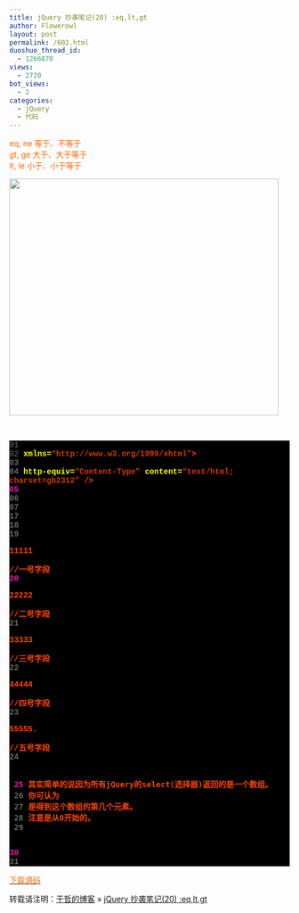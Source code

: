 ```yaml
---
title: jQuery 抄袭笔记(20) :eq,lt,gt
author: Flowerowl
layout: post
permalink: /602.html
duoshuo_thread_id:
  - 1266870
views:
  - 2720
bot_views:
  - 2
categories:
  - jQuery
  - 代码
---
```

  
<span style="color: #ff6600;">eq, ne 等于、不等于</span>  
<span style="color: #ff6600;">gt, ge 大于、大于等于</span>  
<span style="color: #ff6600;">lt, le 小于、小于等于</span>

<img class="aligncenter size-full wp-image-603" title="Lazynight | 夜阑" src="http://lazynight.me/wp-content/uploads/2011/10/20111022150416.jpg" alt="" width="484" height="425" />

&nbsp;

<div class="source" style="font-family: '[object HTMLOptionElement]', Consolas, 'Lucida Console', 'Courier New'; color: #c0c0c0; background-color: #000000;">
  <span style="color: #696969;">01</span> <span style="color: #ffffff;"><!DOCTYPE html PUBLIC &#8220;-//W3C//DTD XHTML 1.0 Transitional//EN&#8221; &#8220;http://www.w3.org/TR/xhtml1/DTD/xhtml1-transitional.dtd&#8221;></span><br /> <span style="color: #696969;">02</span> <span style="color: #ff4400; font-weight: bold;"><html</span> <span style="color: #ffff00;">xmlns=</span><span style="color: #d13800;">&#8220;http://www.w3.org/1999/xhtml&#8221;</span><span style="color: #ff4400; font-weight: bold;">></span><br /> <span style="color: #696969;">03</span> <span style="color: #ff4400; font-weight: bold;"><head></span><br /> <span style="color: #696969;">04</span> <span style="color: #ff4400; font-weight: bold;"><meta</span> <span style="color: #ffff00;">http-equiv=</span><span style="color: #d13800;">&#8220;Content-Type&#8221;</span> <span style="color: #ffff00;">content=</span><span style="color: #d13800;">&#8220;text/html; charset=gb2312&#8243;</span> <span style="color: #ff4400; font-weight: bold;">/></span><br /> <span style="color: #f810b0;">05</span> <span style="color: #ff4400; font-weight: bold;"><title></span>Hello Lazynight!<span style="color: #ff4400; font-weight: bold;"></title></span><br /> <span style="color: #696969;">06</span> <span style="color: #ff4400; font-weight: bold;"><script </span><span style="color: #ffff00;">type=</span><span style="color: #d13800;">&#8220;text/javascript&#8221;</span> <span style="color: #ffff00;">src=</span><span style="color: #d13800;">&#8220;jquery-1.1.3.pack.js&#8221;</span><span style="color: #ff4400; font-weight: bold;">></script></span><br /> <span style="color: #696969;">07</span> <span style="color: #ff4400; font-weight: bold;"><script </span><span style="color: #ffff00;">type=</span><span style="color: #d13800;">&#8220;text/javascript&#8221;</span><span style="color: #ff4400; font-weight: bold;">></span><br /> <span style="color: #696969;">08</span> <span style="color: #c0c0c0;">$</span>(<span style="color: #c0c0c0;">document</span><span style="color: #c0c0c0;">).</span><span style="color: #c0c0c0;">ready</span>(<span style="color: #ff4400; font-weight: bold;">function</span><span style="color: #c0c0c0;">(){</span><br /> <span style="color: #696969;">09</span>     <span style="color: #c0c0c0;">alert</span>(<span style="color: #d13800;">&#8220;eq=&#8221;</span><span style="color: #c0c0c0;">+</span><span style="color: #c0c0c0;">$</span>(<span style="color: #d13800;">&#8220;p&#8221;</span><span style="color: #c0c0c0;">).</span><span style="color: #c0c0c0;">eq</span>(<span style="color: #c0c0c0;">1</span><span style="color: #c0c0c0;">).</span><span style="color: #c0c0c0;">text</span>());<br /> <span style="color: #f810b0;">10</span>     <span style="color: #696969;">//取得第二个P内字段，结果为22222</span><br /> <span style="color: #696969;">11</span>     <span style="color: #c0c0c0;">alert</span>(<span style="color: #d13800;">&#8220;gt=&#8221;</span><span style="color: #c0c0c0;">+</span><span style="color: #c0c0c0;">$</span>(<span style="color: #d13800;">&#8220;p:gt(1)&#8221;</span><span style="color: #c0c0c0;">).</span><span style="color: #c0c0c0;">text</span>());<br /> <span style="color: #696969;">12</span>     <span style="color: #696969;">//将3,4,5号p字段连续输出，结果为333334444455555</span><br /> <span style="color: #696969;">13</span>     <span style="color: #c0c0c0;">alert</span>(<span style="color: #d13800;">&#8220;lt=&#8221;</span><span style="color: #c0c0c0;">+</span><span style="color: #c0c0c0;">$</span>(<span style="color: #d13800;">&#8220;p:lt(2)&#8221;</span><span style="color: #c0c0c0;">).</span><span style="color: #c0c0c0;">text</span>());<br /> <span style="color: #696969;">14</span>     <span style="color: #696969;">//将1,2号字段连续输出，结果为1111122222</span><br /> <span style="color: #f810b0;">15</span> <span style="color: #c0c0c0;">});</span><br /> <span style="color: #696969;">16</span> <span style="color: #ff4400; font-weight: bold;"></script></span><br /> <span style="color: #696969;">17</span> <span style="color: #ff4400; font-weight: bold;"></head></span><br /> <span style="color: #696969;">18</span> <span style="color: #ff4400; font-weight: bold;"><body></span><br /> <span style="color: #696969;">19</span> <span style="color: #ff4400; font-weight: bold;"><p></span>11111<span style="color: #ff4400; font-weight: bold;"></p></span>//一号字段<br /> <span style="color: #f810b0;">20</span> <span style="color: #ff4400; font-weight: bold;"><p></span>22222<span style="color: #ff4400; font-weight: bold;"></p></span>//二号字段<br /> <span style="color: #696969;">21</span> <span style="color: #ff4400; font-weight: bold;"><p></span>33333<span style="color: #ff4400; font-weight: bold;"></p></span>//三号字段<br /> <span style="color: #696969;">22</span> <span style="color: #ff4400; font-weight: bold;"><p></span>44444<span style="color: #ff4400; font-weight: bold;"></p></span>//四号字段<br /> <span style="color: #696969;">23</span> <span style="color: #ff4400; font-weight: bold;"><p></span>55555.<span style="color: #ff4400; font-weight: bold;"></p></span>//五号字段<br /> <span style="color: #696969;">24</span> <span style="color: #ff4400; font-weight: bold;"><pre></span><br /> <span style="color: #f810b0;">25</span> 其实简单的说因为所有jQuery的select(选择器)返回的是一个数组。<br /> <span style="color: #696969;">26</span> 你可认为<br /> <span style="color: #696969;">27</span> 是得到这个数组的第几个元素。<br /> <span style="color: #696969;">28</span> 注意是从0开始的。<br /> <span style="color: #696969;">29</span> <span style="color: #ff4400; font-weight: bold;"></pre></span><br /> <span style="color: #f810b0;">30</span> <span style="color: #ff4400; font-weight: bold;"></body></span><br /> <span style="color: #696969;">31</span> <span style="color: #ff4400; font-weight: bold;"></html></span>
</div>

<span style="color: #ff6600;"><a href="http://down.qiannao.com/space/file/flowerowl/-4e0a-4f20-5206-4eab/Lazy20_eq_lt_gt.rar/.page" target="_blank"><span style="color: #ff6600;">下载源码</span></a></span>

转载请注明：[于哲的博客][1] &raquo; [jQuery 抄袭笔记(20) :eq,lt,gt][2]

 [1]: http://localhost/wordpress
 [2]: http://localhost/wordpress/602.html